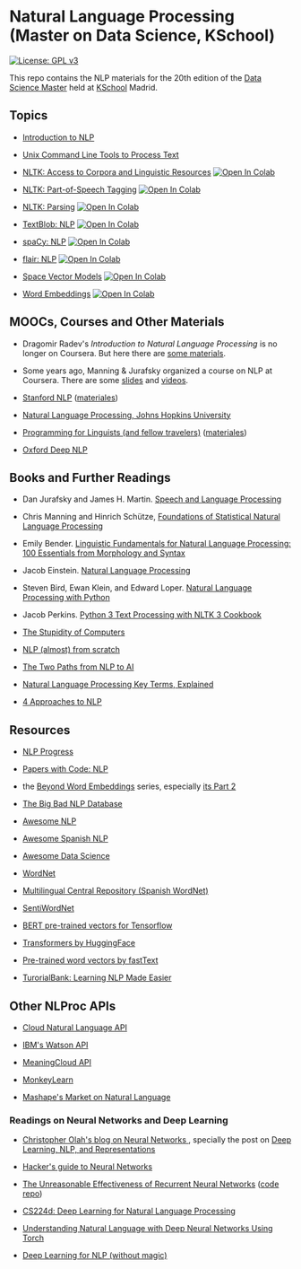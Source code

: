 # Natural Language Processing (Master on Data Science, KSchool)

[![License: GPL v3](https://img.shields.io/badge/License-GPL%20v3-blue.svg)](http://www.gnu.org/licenses/gpl-3.0)

This repo contains the NLP materials for the 20th edition of the [Data Science
Master](http://kschool.com/cursos/master-en-data-science-madrid/) held at
[KSchool](http://kschool.com) Madrid.


## Topics
- [Introduction to NLP](Intro-NLProc.pdf)

- [Unix Command Line Tools to Process Text](ShellUnix-proc-text.pdf)

- [NLTK: Access to Corpora and Linguistic Resources](notebooks/nltk-corpus.ipynb) [![Open In Colab](https://colab.research.google.com/assets/colab-badge.svg)](https://colab.research.google.com/github/vitojph/kschool-nlp-20/blob/master/notebooks/nltk-corpus.ipynb)

- [NLTK: Part-of-Speech Tagging](notebooks/nltk-pos.ipynb) [![Open In Colab](https://colab.research.google.com/assets/colab-badge.svg)](https://colab.research.google.com/github/vitojph/kschool-nlp-20/blob/master/notebooks/nltk-pos.ipynb)

- [NLTK: Parsing](notebooks/nltk-analyzers.ipynb) [![Open In Colab](https://colab.research.google.com/assets/colab-badge.svg)](https://colab.research.google.com/github/vitojph/kschool-nlp-20/blob/master/notebooks/nltk-analyzers.ipynb)

- [TextBlob: NLP](notebooks/textblob.ipynb) [![Open In Colab](https://colab.research.google.com/assets/colab-badge.svg)](https://colab.research.google.com/github/vitojph/kschool-nlp-20/blob/master/notebooks/textblob.ipynb)

- [spaCy: NLP](notebooks/spacy.ipynb) [![Open In Colab](https://colab.research.google.com/assets/colab-badge.svg)](https://colab.research.google.com/github/vitojph/kschool-nlp-20/blob/master/notebooks/spacy.ipynb)

- [flair: NLP](notebooks/flair.ipynb) [![Open In Colab](https://colab.research.google.com/assets/colab-badge.svg)](https://colab.research.google.com/github/vitojph/kschool-nlp-20/blob/master/notebooks/flair.ipynb)

- [Space Vector Models](notebooks/vsm.ipynb) [![Open In Colab](https://colab.research.google.com/assets/colab-badge.svg)](https://colab.research.google.com/github/vitojph/kschool-nlp-20/blob/master/notebooks/vsm.ipynb)

- [Word Embeddings](notebooks/word2vec.ipynb) [![Open In Colab](https://colab.research.google.com/assets/colab-badge.svg)](https://colab.research.google.com/github/vitojph/kschool-nlp-20/blob/master/notebooks/word2vec.ipynb)


## MOOCs, Courses and Other Materials

- Dragomir Radev's *Introduction to Natural Language Processing* is no longer on Coursera. But here there are [some materials](https://github.com/haohanchen/NLP-Coursera-Annotated-Notes).

- Some years ago, Manning & Jurafsky organized a course on NLP at Coursera. There are some [slides](https://web.stanford.edu/~jurafsky/NLPCourseraSlides.html) and [videos](https://www.youtube.com/playlist?list=PL6397E4B26D00A269).

- [Stanford NLP](https://web.stanford.edu/class/archive/cs/cs224n/cs224n.1162/) ([materiales](https://web.stanford.edu/class/archive/cs/cs224n/cs224n.1162/syllabus.shtml))

- [Natural Language Processing, Johns Hopkins University](http://www.cs.jhu.edu/~jason/465/)


- [Programming for Linguists (and fellow travelers)](http://web.stanford.edu/class/linguist278/) ([materiales](http://web.stanford.edu/class/linguist278/syllabus.html))

- [Oxford Deep NLP](https://github.com/oxford-cs-deepnlp-2017/lectures)


## Books and Further Readings

- Dan Jurafsky and James H. Martin. [Speech and Language Processing](https://web.stanford.edu/~jurafsky/slp3/)

- Chris Manning and Hinrich Schütze, [Foundations of Statistical Natural Language Processing](http://www-nlp.stanford.edu/fsnlp/)

- Emily Bender. [Linguistic Fundamentals for Natural Language Processing: 100 Essentials from Morphology and Syntax](https://www.amazon.com/Linguistic-Fundamentals-Natural-Language-Processing/dp/1627050116)

- Jacob Einstein. [Natural Language Processing](https://github.com/jacobeisenstein/gt-nlp-class/blob/master/notes/eisenstein-nlp-notes.pdf)

- Steven Bird, Ewan Klein, and Edward Loper. [Natural Language Processing with Python](http://www.nltk.org/book/)

- Jacob Perkins. [Python 3 Text Processing with NLTK 3 Cookbook](https://www.packtpub.com/application-development/python-3-text-processing-nltk-3-cookbook)

- [The Stupidity of Computers](https://nplusonemag.com/issue-13/essays/stupidity-of-computers/)

- [NLP (almost) from scratch](https://arxiv.org/abs/1103.0398)

- [The Two Paths from NLP to AI](https://medium.com/intuitionmachine/the-two-paths-from-natural-language-processing-to-artificial-intelligence-d5384ddbfc18#.hnswmbbd3)

- [Natural Language Processing Key Terms, Explained](http://www.kdnuggets.com/2017/02/natural-language-processing-key-terms-explained.html)

- [4 Approaches to NLP](https://mariyayao.com/4-approaches-natural-language-processing/)


## Resources

- [NLP Progress](https://nlpprogress.com/)

- [Papers with Code: NLP](https://paperswithcode.com/area/nlp)

- the [Beyond Word Embeddings](https://towardsdatascience.com/beyond-word-embeddings-part-1-an-overview-of-neural-nlp-milestones-82b97a47977f) series, especially [its Part 2](https://towardsdatascience.com/beyond-word-embeddings-part-2-word-vectors-nlp-modeling-from-bow-to-bert-4ebd4711d0ec)

- [The Big Bad NLP Database](https://datasets.quantumstat.com/)

- [Awesome NLP](https://github.com/keon/awesome-nlp)

- [Awesome Spanish NLP](https://github.com/dav009/awesome-spanish-nlp)

- [Awesome Data Science](https://github.com/bulutyazilim/awesome-datascience)

- [WordNet](https://wordnet.princeton.edu/)

- [Multilingual Central Repository (Spanish WordNet)](http://adimen.si.ehu.es/web/MCR)

- [SentiWordNet](http://sentiwordnet.isti.cnr.it/)

- [BERT pre-trained vectors for Tensorflow](https://github.com/google-research/bert)
  
- [Transformers by HuggingFace](https://github.com/huggingface/transformers)

- [Pre-trained word vectors by fastText](https://fasttext.cc)

- [TurorialBank: Learning NLP Made Easier](https://alex-fabbri.github.io/TutorialBank/)


## Other NLProc APIs

- [Cloud Natural Language API](https://cloud.google.com/natural-language/)

- [IBM's Watson API](https://www.ibm.com/watson/developercloud/services-catalog.html)

- [MeaningCloud API](https://www.meaningcloud.com/developer/apis)

- [MonkeyLearn](http://docs.monkeylearn.com/article/api-reference/)

- [Mashape's Market on Natural Language](https://market.mashape.com/explore?query=language&page=1)



### Readings on Neural Networks and Deep Learning

- [Christopher Olah's blog on Neural Networks ](http://colah.github.io/), specially the post on [Deep Learning, NLP, and Representations](http://colah.github.io/posts/2014-07-NLP-RNNs-Representations/)

- [Hacker's guide to Neural Networks](http://karpathy.github.io/neuralnets/)

- [The Unreasonable Effectiveness of Recurrent Neural Networks](http://karpathy.github.io/2015/05/21/rnn-effectiveness/) ([code repo](https://github.com/karpathy/char-rnn))

- [CS224d: Deep Learning for Natural Language Processing](http://cs224d.stanford.edu/syllabus.html)

- [Understanding Natural Language with Deep Neural Networks Using Torch](https://devblogs.nvidia.com/parallelforall/understanding-natural-language-deep-neural-networks-using-torch/)

- [Deep Learning for NLP (without magic)](http://nlp.stanford.edu/courses/NAACL2013/NAACL2013-Socher-Manning-DeepLearning.pdf)

